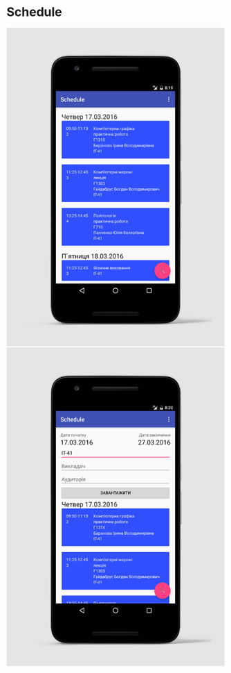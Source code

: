 # Schedule
![alt tag](https://raw.githubusercontent.com/max-sh/Schedule/master/a.jpg)
![alt tag](https://raw.githubusercontent.com/max-sh/Schedule/master/b.jpg)
